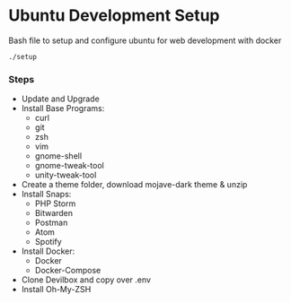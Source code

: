 # Ubuntu Development Setup
Bash file to setup and configure ubuntu for web development with docker

````
./setup
````

### Steps
* Update and Upgrade
* Install Base Programs:
  * curl
  * git
  * zsh
  * vim
  * gnome-shell
  * gnome-tweak-tool
  * unity-tweak-tool
* Create a theme folder, download mojave-dark theme & unzip
* Install Snaps:
  * PHP Storm
  * Bitwarden
  * Postman
  * Atom
  * Spotify
* Install Docker:
  * Docker
  * Docker-Compose
* Clone Devilbox and copy over .env
* Install Oh-My-ZSH
